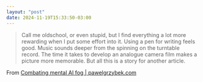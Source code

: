 ```yaml
---
layout: "post"
date: 2024-11-19T15:33:50-03:00
---
```


> Call me oldschool, or even stupid, but I find everything a lot more rewarding when I put some effort into it. Using a pen for writing feels good. Music sounds deeper from the spinning on the turntable record. The time it takes to develop an analogue camera film makes a picture more memorable. But all this is a story for another article.


From [Combating mental AI fog | pawelgrzybek.com](https://pawelgrzybek.com/combating-mental-ai-fog/)
